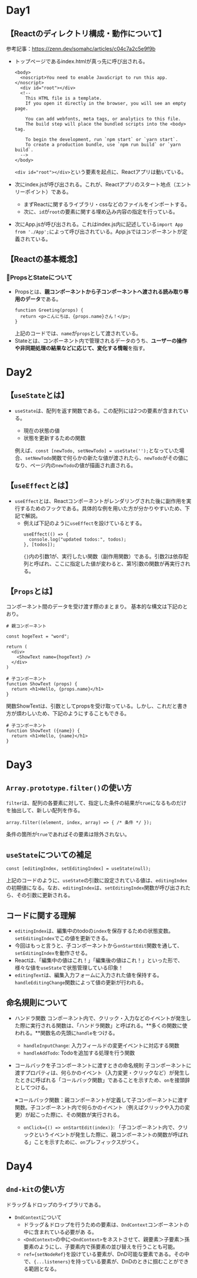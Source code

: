 # Day1

## 【Reactのディレクトリ構成・動作について】
参考記事：https://zenn.dev/somahc/articles/c04c7a2c5e9f9b

* トップページであるindex.htmlが真っ先に呼び出される。
  ```
  <body>
    <noscript>You need to enable JavaScript to run this app.</noscript>
    <div id="root"></div>
    <!--
      This HTML file is a template.
      If you open it directly in the browser, you will see an empty page.

      You can add webfonts, meta tags, or analytics to this file.
      The build step will place the bundled scripts into the <body> tag.

      To begin the development, run `npm start` or `yarn start`.
      To create a production bundle, use `npm run build` or `yarn build`.
    -->
  </body>
  ```
  `<div id="root"></div>`という要素を起点に、Reactアプリは動いている。

* 次にindex.jsが呼び出される。これが、Reactアプリのスタート地点（エントリーポイント）である。
  * まずReactに関するライブラリ・cssなどのファイルをインポートする。
  * 次に、`id`が`root`の要素に関する埋め込み内容の指定を行っている。

* 次にApp.jsが呼び出される。これはindex.js内に記述している`import App from './App';`によって呼び出されている。App.jsではコンポーネントが定義されている。

## 【Reactの基本概念】
### 🍠PropsとStateについて
* Propsとは、**親コンポーネントから子コンポーネントへ渡される読み取り専用のデータ**である。
  ```
  function Greeting(props) {
    return <p>こんにちは、{props.name}さん！</p>;
  }
  ```
  上記のコードでは、`name`が`props`として渡されている。
* Stateとは、コンポーネント内で管理されるデータのうち、**ユーザーの操作や非同期処理の結果などに応じて、変化する情報**を指す。

# Day2

## 【`useState`とは】
* `useState`は、配列を返す関数である。この配列には2つの要素が含まれている。
  * 現在の状態の値
  * 状態を更新するための関数

  例えば、`const [newTodo, setNewTodo] = useState('');`となっていた場合、`setNewTodo`関数で何らかの新たな値が渡されたら、`newTodo`がその値になり、ページ内の`newTodo`の値が描画され直される。

## 【`useEffect`とは】
* `useEffect`とは、Reactコンポーネントがレンダリングされた後に副作用を実行するためのフックである。具体的な例を用いた方が分かりやすいため、下記で解説。
  * 例えば下記のように`useEffect`を設けているとする。
    ```
    useEffect(() => {
      console.log("updated todos:", todos);
    }, [todos]);
    ```
    `{}`内の引数1が、実行したい関数（副作用関数）である。引数2は依存配列と呼ばれ、ここに指定した値が変わると、第1引数の関数が再実行される。

## 【`Props`とは】
コンポーネント間のデータを受け渡す際のまとまり。
基本的な構文は下記のとおり。
```
# 親コンポーネント

const hogeText = "word";

return (
  <div>
    <ShowText name={hogeText} />
  </div>
)
```

```
# 子コンポーネント
function ShowText (props) {
  return <h1>Hello, {props.name}</h1>
}
```

関数ShowTextは、引数としてpropsを受け取っている。しかし、これだと書き方が煩わしいため、下記のようにすることもできる。

```
# 子コンポーネント
function ShowText ({name}) {
  return <h1>Hello, {name}</h1>
}
```

# Day3

## `Array.prototype.filter()`の使い方
`filter`は、配列の各要素に対して、指定した条件の結果が`true`になるものだけを抽出して、新しい配列を作る。

```
array.filter((element, index, array) => { /* 条件 */ });
```

条件の箇所が`true`であればその要素は除外されない。

## `useState`についての補足
```
const [editingIndex, setEditingIndex] = useState(null);
```

上記のコードのように、`useState`の引数に設定されている値は、`editingIndex`の初期値になる。なお、`editingIndex`は、`setEditingIndex`関数が呼び出されたら、その引数に更新される。

## コードに関する理解
* `editingIndex`は、編集中のtodoの`index`を保存するための状態変数。`setEditingIndex`でこの値を更新できる。
* 今回はもっと言うと、子コンポーネントから`onStartEdit`関数を通して、`setEditingIndex`を動作させる。
* Reactは、「編集中の値はこれ！」「編集後の値はこれ！」といった形で、様々な値を`useState`で状態管理している印象！
* `editingText`は、編集入力フォームに入力された値を保持する。`handleEditingChange`関数によって値の更新が行われる。

## 命名規則について
* ハンドラ関数
  コンポーネント内で、クリック・入力などのイベントが発生した際に実行される関数は、「ハンドラ関数」と呼ばれる。**多くの関数に使われる。**関数名の先頭に`handle`をつける。
  * `handleInputChange`: 入力フィールドの変更イベントに対応する関数
  * `handleAddTodo`: Todoを追加する処理を行う関数
* コールバックを子コンポーネントに渡すときの命名規則
  子コンポーネントに渡すプロパティは、何らかのイベント（入力変更・クリックなど）が発生したときに呼ばれる「コールバック関数」であることを示すため、`on`を接頭辞としてつける。

  ※コールバック関数：親コンポーネントが定義して子コンポーネントに渡す関数。子コンポーネント内で何らかのイベント（例えばクリックや入力の変更）が起こった際に、その関数が実行される。
  * `onClick={() => onStartEdit(index)}`: 「子コンポーネント内で、クリックというイベントが発生した際に、親コンポーネントの関数が呼ばれる」ことを示すために、`on`プレフィックスがつく。

# Day4
## `dnd-kit`の使い方
ドラッグ＆ドロップのライブラリである。
* `DndContext`について
  * ドラッグ＆ドロップを行うための要素は、`DndContext`コンポーネントの中に含まれている必要があ  る。
  * `<DndContext>`の中に`<DndContext>`をネストさせて、親要素＞子要素＞孫要素のようにし、子要素内で孫要素の並び替えを行うことも可能。
  * `ref={setNodeRef}`を設けている要素が、DnD可能な要素である。その中で、`{...listeners}`を持っている要素が、DnDのときに掴むことができる範囲となる。